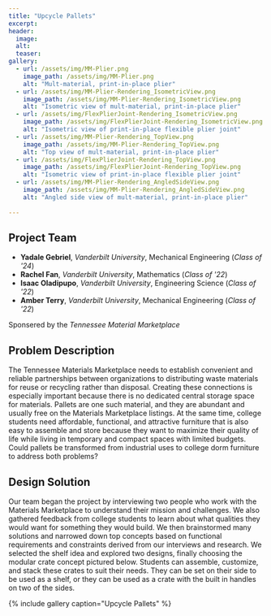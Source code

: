 ```yaml
---
title: "Upcycle Pallets"
excerpt: 
header:
  image: 
  alt: 
  teaser: 
gallery:
  - url: /assets/img/MM-Plier.png
    image_path: /assets/img/MM-Plier.png
    alt: "Mult-material, print-in-place plier"
  - url: /assets/img/MM-Plier-Rendering_IsometricView.png
    image_path: /assets/img/MM-Plier-Rendering_IsometricView.png
    alt: "Isometric view of mult-material, print-in-place plier"
  - url: /assets/img/FlexPlierJoint-Rendering_IsometricView.png
    image_path: /assets/img/FlexPlierJoint-Rendering_IsometricView.png
    alt: "Isometric view of print-in-place flexible plier joint"
  - url: /assets/img/MM-Plier-Rendering_TopView.png
    image_path: /assets/img/MM-Plier-Rendering_TopView.png
    alt: "Top view of mult-material, print-in-place plier"
  - url: /assets/img/FlexPlierJoint-Rendering_TopView.png
    image_path: /assets/img/FlexPlierJoint-Rendering_TopView.png
    alt: "Isometric view of print-in-place flexible plier joint"
  - url: /assets/img/MM-Plier-Rendering_AngledSideView.png
    image_path: /assets/img/MM-Plier-Rendering_AngledSideView.png
    alt: "Angled side view of mult-material, print-in-place plier"
   
---
```

## Project Team
* **Yadale Gebriel**, *Vanderbilt University*, Mechanical Engineering (*Class of '24*)
* **Rachel Fan**, *Vanderbilt University*, Mathematics (*Class of '22*)
* **Isaac Oladipupo**, *Vanderbilt University*, Engineering Science (*Class of '22*)
* **Amber Terry**, *Vanderbilt University*, Mechanical Engineering (*Class of '22*)

Sponsered by the *Tennessee Material Marketplace*

## Problem Description
The Tennessee Materials Marketplace needs to establish convenient and reliable partnerships between organizations to distributing waste materials for reuse or recycling rather than disposal. Creating these connections is especially important because there is no dedicated central storage space for materials. Pallets are one such material, and they are abundant and usually free on the Materials Marketplace listings. At the same time, college students need affordable, functional, and attractive furniture that is also easy to assemble and store because they want to maximize their quality of life while living in temporary and compact spaces with limited budgets. Could pallets be transformed from industrial uses to college dorm furniture to address both problems?

## Design Solution
Our team began the project by interviewing two people who work with the Materials Marketplace to understand their mission and challenges. We also gathered feedback from college students to learn about what qualities they would want for something they would build. We then brainstormed many solutions and narrowed down top concepts based on functional requirements and constraints derived from our interviews and research. We selected the shelf idea and explored two designs, finally choosing the modular crate concept pictured below. Students can assemble, customize, and stack these crates to suit their needs. They can be set on their side to be used as a shelf, or they can be used as a crate with the built in handles on two of the sides.

{% include gallery caption="Upcycle Pallets" %}
